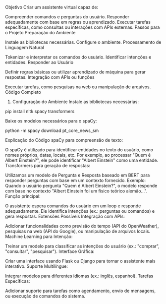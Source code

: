 Objetivo
Criar um assistente virtual capaz de:

Compreender comandos e perguntas do usuário.
Responder adequadamente com base em regras ou aprendizado.
Executar tarefas específicas, como consultas ou interações com APIs externas.
Passos para o Projeto
Preparação do Ambiente

Instale as bibliotecas necessárias.
Configure o ambiente.
Processamento de Linguagem Natural

Tokenizar e interpretar os comandos do usuário.
Identificar intenções e entidades.
Responder ao Usuário

Definir regras básicas ou utilizar aprendizado de máquina para gerar respostas.
Integração com APIs ou funções

Executar tarefas, como pesquisas na web ou manipulação de arquivos.
Código Completo
1. Configuração do Ambiente
Instale as bibliotecas necessárias:

pip install nltk spacy transformers

Baixe os modelos necessários para o spaCy:

python -m spacy download pt_core_news_sm


Explicação do Código
spaCy para compreensão de texto:

O spaCy é utilizado para identificar entidades no texto do usuário, como nomes próprios, datas, locais, etc.
Por exemplo, ao processar "Quem é Albert Einstein?", ele pode identificar "Albert Einstein" como uma entidade.
Transformers para geração de respostas:

Utilizamos um modelo de Pergunta e Resposta baseado em BERT para responder perguntas com base em um contexto fornecido.
Exemplo: Quando o usuário pergunta "Quem é Albert Einstein?", o modelo responde com base no contexto "Albert Einstein foi um físico teórico alemão...".
Função principal:

O assistente espera comandos do usuário em um loop e responde adequadamente.
Ele identifica intenções (ex.: perguntas ou comandos) e gera respostas.
Extensões Possíveis
Integração com APIs:

Adicionar funcionalidades como previsão do tempo (API do OpenWeather), pesquisas na web (API do Google), ou manipulação de arquivos locais.
Machine Learning para Intenção:

Treinar um modelo para classificar as intenções do usuário (ex.: "comprar", "consultar", "pesquisar").
Interface Gráfica:

Criar uma interface usando Flask ou Django para tornar o assistente mais interativo.
Suporte Multilíngue:

Integrar modelos para diferentes idiomas (ex.: inglês, espanhol).
Tarefas Específicas:

Adicionar suporte para tarefas como agendamento, envio de mensagens, ou execução de comandos do sistema.
